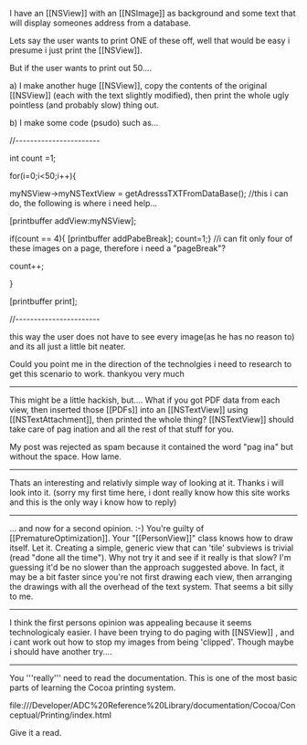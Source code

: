 
I have an [[NSView]] with an [[NSImage]] as background and some text that will display someones address from a database. 

Lets say the user wants to print ONE of these off, well that would be easy i presume i just print the [[NSView]].

But if the user wants to print out 50....

a) I make another huge [[NSView]], copy the contents of the original [[NSView]] (each with the text slightly modified), then print the whole ugly pointless (and probably slow) thing out.

b) I make some code (psudo) such as...

//-----------------------

int count =1;

for(i=0;i<50;i++){

myNSView->myNSTextView = getAdresssTXTFromDataBase(); //this i can do, the following is where i need help...

[printbuffer  addView:myNSView];

if(count == 4){ [printbuffer addPabeBreak]; count=1;} //i can fit only four of these images on a page, therefore i need a "pageBreak"?

count++;

}

[printbuffer print];


//-----------------------

this way the user does not have to see every image(as he has no reason to) and its all just a little bit neater.

Could you point me in the direction of the technolgies i need to research to get this scenario to work. thankyou very much

----
This might be a little hackish, but.... What if you got PDF data from each view, then inserted those [[PDFs]] into an [[NSTextView]] using [[NSTextAttachment]], then printed the whole thing? [[NSTextView]] should take care of pag ination and all the rest of that stuff for you.

My post was rejected as spam because it contained the word "pag ina" but without the space. How lame.

----
Thats an interesting and relativly simple way of looking at it. Thanks i will look into it. (sorry my first time here, i dont really know how this site works and this is the only way i know how to reply)

----

... and now for a second opinion. :-) You're guilty of [[PrematureOptimization]]. Your "[[PersonView]]" class knows how to draw itself. Let it. Creating a simple, generic view that can 'tile' subviews is trivial (read "done all the time"). Why not try it and see if it really is that slow? I'm guessing it'd be no slower than the approach suggested above. In fact, it may be a bit faster since you're not first drawing each view, then arranging the drawings with all the overhead of the text system. That seems a bit silly to me.

----

I think the  first persons opinion was appealing because it seems technologicaly easier. I have been trying to do paging with [[NSView]] , and i cant work out how to stop my images from being 'clipped'. Though maybe i should have another try....

----

You '''really''' need to read the documentation. This is one of the most basic parts of learning the Cocoa printing system.

file:///Developer/ADC%20Reference%20Library/documentation/Cocoa/Conceptual/Printing/index.html

Give it a read.
